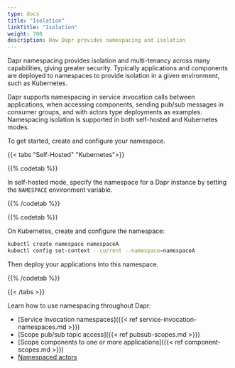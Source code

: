 ```yaml
---
type: docs
title: "Isolation"
linkTitle: "Isolation"
weight: 700
description: How Dapr provides namespacing and isolation
---
```


Dapr namespacing provides isolation and multi-tenancy across many capabilities, giving greater security. Typically applications and components are deployed to namespaces to provide isolation in a given environment, such as Kubernetes. 

Dapr supports namespacing in service invocation calls between applications, when accessing components, sending pub/sub messages in consumer groups, and with actors type deployments as examples. Namespacing isolation is supported in both self-hosted and Kubernetes modes. 

To get started, create and configure your namespace.

{{< tabs "Self-Hosted" "Kubernetes">}}

{{% codetab %}}

In self-hosted mode, specify the namespace for a Dapr instance by setting the `NAMESPACE` environment variable.

{{% /codetab %}}

{{% codetab %}}

On Kubernetes, create and configure the namespace:

```bash
kubectl create namespace namespaceA
kubectl config set-context --current --namespace=namespaceA
```

Then deploy your applications into this namespace.

{{% /codetab %}}

{{< /tabs >}}

Learn how to use namespacing throughout Dapr:

- [Service Invocation namespaces]({{< ref service-invocation-namespaces.md >}})
- [Scope pub/sub topic access]({{< ref pubsub-scopes.md >}})
- [Scope components to one or more applications]({{< ref component-scopes.md >}})
- [Namespaced actors](todo)